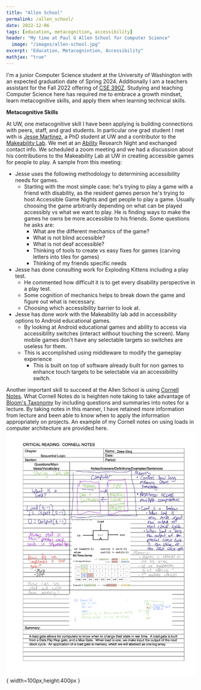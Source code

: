 ```yaml
---
title: "Allen School"
permalink: /allen_school/
date: 2022-12-06
tags: [education, metacognition, accessibility]
header: "My time at Paul G Allen School for Computer Science"
  image: "/images/allen-school.jpg"
excerpt: "Education, Metacognintion, Accessibility"
mathjax: "true"
---
```


I'm a junior Computer Science student at the University of Washington with an expected graduation date of Spring 2024.  Additionally I am a teachers assistant for the Fall 2022 offering of [CSE 390Z](https://courses.cs.washington.edu/courses/cse390z/22au/).  Studying and teaching Computer Science here has required me to embrace a growth mindset, learn metacognitive skills, and apply them when learning technical skills.

**Metacognitive Skills**

At UW, one metacognitive skill I have been applying is building connections with peers, staff, and grad students.  In particular one grad student I met with is [Jesse Martinez](https://homes.cs.washington.edu/~jessejm/), a PhD student at UW and a contributor to the [Makeability Lab](https://makeabilitylab.cs.washington.edu/member/jessemartinez/).  We met at an [Ability](https://ability.cs.washington.edu) Research Night and exchanged contact info.  We scheduled a zoom meeting and we had a discussion about his contributions to the Makeability Lab at UW in creating accessible games for people to play.  A sample from this meeting:
* Jesse uses the following methodology to determining accessibility needs for games.
  + Starting with the most simple case: he's trying to play a game with a friend with disability, as the resident games person he's trying to host Accessible Game Nights and get people to play a game.  Usually choosing the game arbitrarily depending on what can be played accessibly vs what we want to play.  He is finding ways to make the games he owns be more accessible to his friends.  Some questions he asks are:
    - What are the different mechanics of the game?  
    - What is not blind accessible?  
    - What is not deaf accessible?
    - Thinking of tools to create vs easy fixes for games (carving letters into tiles for games)
    - Thinking of my friends specific needs
* Jesse has done consulting work for Exploding Kittens including a play test.
  + He commented how difficult it is to get every disability perspective in a play test.  
  + Some cognition of mechanics helps to break down the game and figure out what is necessary.
  + Choosing which accessibility barrier to look at.
* Jesse has done work with the Makeability lab add in accessibility options to Android educational games.
  + By looking at Android educational games and ability to access via accessibility switches (interact without touching the screen).  Many mobile games don't have any selectable targets so switches are useless for them.
  + This is accomplished using middleware to modify the gameplay experience
    - This is built on top of software already built for non games to enhance touch targets to be selectable via an accessibility switch.

Another important skill to succeed at the Allen School is using [Cornell Notes](https://lsc.cornell.edu/wp-content/uploads/2016/10/Cornell-NoteTaking-System.pdf).  What Cornell Notes do is heighten note taking to take advantage of [Bloom's Taxonomy](https://cft.vanderbilt.edu/guides-sub-pages/blooms-taxonomy/) by including questions and summaries into notes for a lecture.  By taking notes in this manner, I have retained more information from lecture and been able to know when to apply the information appropriately on projects.  An example of my Cornell notes on using loads in computer architecture are provided here. ![Cornell Notes](images/cornell_notes.png){ width=100px,height:400px }
